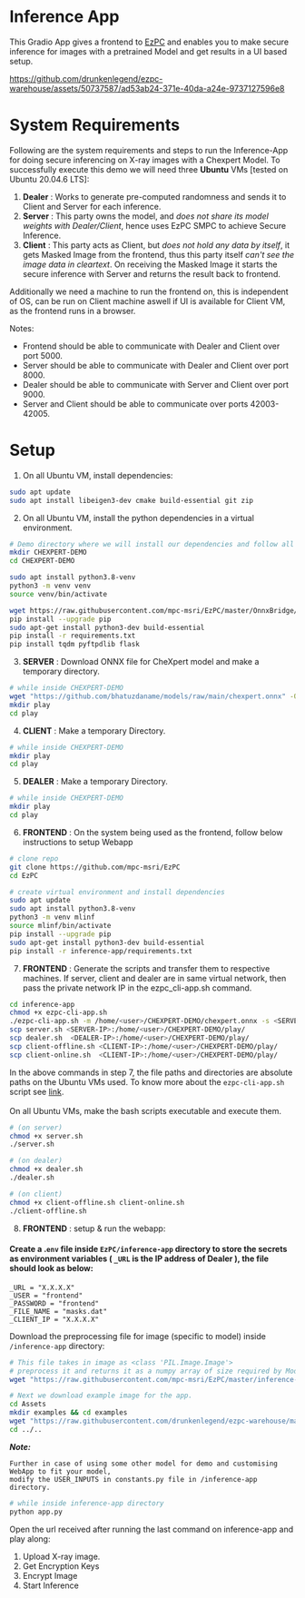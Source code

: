 # Inference App
This Gradio App gives a frontend to [EzPC](https://github.com/mpc-msri/EzPC) and enables you to make secure inference for images with a pretrained Model and get results in a UI based setup. <br/>

https://github.com/drunkenlegend/ezpc-warehouse/assets/50737587/ad53ab24-371e-40da-a24e-9737127596e8

# System Requirements
Following are the system requirements and steps to run the Inference-App for doing secure inferencing on X-ray images with a Chexpert Model.
To successfully execute this demo we will need three **Ubuntu** VMs [tested on Ubuntu 20.04.6 LTS]:
1. **Dealer** : Works to generate pre-computed randomness and sends it to Client and Server for each inference. 
2. **Server** : This party owns the model, and _does not share its model weights with Dealer/Client_, hence uses EzPC SMPC to achieve Secure Inference.
3. **Client** : This party acts as Client, but _does not hold any data by itself_, it gets Masked Image from the frontend, thus this party itself _can't see the image data in cleartext_. On receiving the Masked Image it starts the secure inference with Server and returns the result back to frontend.


Additionally we need a machine to run the frontend on, this is independent of OS, can be run on Client machine aswell if UI is available for Client VM, as the frontend runs in a browser.

Notes:
- Frontend should be able to communicate with Dealer and Client over port 5000.
- Server should be able to communicate with Dealer and Client over port 8000.
- Dealer should be able to communicate with Server and Client over port 9000.
- Server and Client should be able to communicate over ports 42003-42005.


# Setup

1. On all Ubuntu VM, install dependencies:
```bash
sudo apt update
sudo apt install libeigen3-dev cmake build-essential git zip
```

2. On all Ubuntu VM, install the python dependencies in a virtual environment.
``` bash
# Demo directory where we will install our dependencies and follow all the further steps.
mkdir CHEXPERT-DEMO
cd CHEXPERT-DEMO

sudo apt install python3.8-venv
python3 -m venv venv
source venv/bin/activate

wget https://raw.githubusercontent.com/mpc-msri/EzPC/master/OnnxBridge/requirements.txt
pip install --upgrade pip
sudo apt-get install python3-dev build-essential
pip install -r requirements.txt
pip install tqdm pyftpdlib flask
```

3. **SERVER** : Download ONNX file for CheXpert model and make a temporary directory.
```bash
# while inside CHEXPERT-DEMO
wget "https://github.com/bhatuzdaname/models/raw/main/chexpert.onnx" -O chexpert.onnx
mkdir play
cd play
```

4. **CLIENT** : Make a temporary Directory.
```bash
# while inside CHEXPERT-DEMO
mkdir play
cd play
```

5. **DEALER** : Make a temporary Directory.
```bash
# while inside CHEXPERT-DEMO
mkdir play
cd play
```

6. **FRONTEND** : On the system being used as the frontend, follow below instructions to setup Webapp
```bash
# clone repo
git clone https://github.com/mpc-msri/EzPC
cd EzPC

# create virtual environment and install dependencies 
sudo apt update
sudo apt install python3.8-venv
python3 -m venv mlinf
source mlinf/bin/activate
pip install --upgrade pip
sudo apt-get install python3-dev build-essential
pip install -r inference-app/requirements.txt
```

7. **FRONTEND** : Generate the scripts and transfer them to respective machines. If server, client and dealer are in same virtual network, then pass the private network IP in the ezpc_cli-app.sh command.
```bash
cd inference-app
chmod +x ezpc-cli-app.sh
./ezpc-cli-app.sh -m /home/<user>/CHEXPERT-DEMO/chexpert.onnx -s <SERVER-IP> -d <DEALER-IP> [ -nt <num_threads> ]
scp server.sh <SERVER-IP>:/home/<user>/CHEXPERT-DEMO/play/
scp dealer.sh  <DEALER-IP>:/home/<user>/CHEXPERT-DEMO/play/
scp client-offline.sh <CLIENT-IP>:/home/<user>/CHEXPERT-DEMO/play/
scp client-online.sh  <CLIENT-IP>:/home/<user>/CHEXPERT-DEMO/play/
```
In the above commands in step 7, the file paths and directories are absolute paths on the Ubuntu VMs used. To know more about the `ezpc-cli-app.sh` script see [link](/inference-app/Inference-App.md). <br/><br/>
On all Ubuntu VMs, make the bash scripts executable and execute them.

```bash
# (on server)
chmod +x server.sh
./server.sh

# (on dealer)
chmod +x dealer.sh
./dealer.sh

# (on client)
chmod +x client-offline.sh client-online.sh
./client-offline.sh
```

8. **FRONTEND** : setup & run the webapp:
#### Create a .`env` file inside `EzPC/inference-app` directory to store the secrets as environment variables ( `_URL` is the IP address of Dealer ), the file should look as below:
    _URL = "X.X.X.X"
    _USER = "frontend"
    _PASSWORD = "frontend"
    _FILE_NAME = "masks.dat"
    _CLIENT_IP = "X.X.X.X"

Download the preprocessing file for image (specific to model) inside `/inference-app` directory:
```bash
# This file takes in image as <class 'PIL.Image.Image'>
# preprocess it and returns it as a numpy array of size required by Model.
wget "https://raw.githubusercontent.com/mpc-msri/EzPC/master/inference-app/Assets/preprocess.py" -O preprocess.py
```

```bash
# Next we download example image for the app.
cd Assets 
mkdir examples && cd examples 
wget "https://raw.githubusercontent.com/drunkenlegend/ezpc-warehouse/main/Chexpert/cardiomegaly.jpg" -O 1.jpg
cd ../..
```

***Note:*** 

    Further in case of using some other model for demo and customising WebApp to fit your model,
    modify the USER_INPUTS in constants.py file in /inference-app directory.

```bash
# while inside inference-app directory
python app.py
```

Open the url received after running the last command on inference-app and play along:
1. Upload X-ray image.
2. Get Encryption Keys
3. Encrypt Image
4. Start Inference




